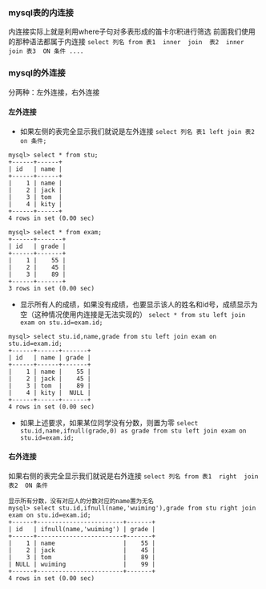 ### mysql表的内连接
内连接实际上就是利用where子句对多表形成的笛卡尔积进行筛选
前面我们使用的那种语法都属于内连接
`select 列名 from 表1  inner  join  表2  inner  join 表3  ON 条件 ....`
### mysql的外连接
分两种：左外连接，右外连接
#### 左外连接
+ 如果左侧的表完全显示我们就说是左外连接
`select 列名 表1 left join 表2 on 条件;`
```
mysql> select * from stu;
+------+------+
| id   | name |
+------+------+
|    1 | name |
|    2 | jack |
|    3 | tom  |
|    4 | kity |
+------+------+
4 rows in set (0.00 sec)

mysql> select * from exam;
+------+-------+
| id   | grade |
+------+-------+
|    1 |    55 |
|    2 |    45 |
|    3 |    89 |
+------+-------+
3 rows in set (0.00 sec)
```
+ 显示所有人的成绩，如果没有成绩，也要显示该人的姓名和id号，成绩显示为空（这种情况使用内连接是无法实现的）
`select * from stu left join exam on stu.id=exam.id;`
```
mysql> select stu.id,name,grade from stu left join exam on stu.id=exam.id;
+------+------+-------+
| id   | name | grade |
+------+------+-------+
|    1 | name |    55 |
|    2 | jack |    45 |
|    3 | tom  |    89 |
|    4 | kity |  NULL |
+------+------+-------+
4 rows in set (0.00 sec)
```
+ 如果上述要求，如果某位同学没有分数，则置为零
`select stu.id,name,ifnull(grade,0) as grade from stu left join exam on stu.id=exam.id;`
#### 右外连接
如果右侧的表完全显示我们就说是右外连接
`select 列名 from 表1  right  join  表2  ON 条件`
```
显示所有分数，没有对应人的分数对应的name置为无名
mysql> select stu.id,ifnull(name,'wuiming'),grade from stu right join exam on stu.id=exam.id;
+------+------------------------+-------+
| id   | ifnull(name,'wuiming') | grade |
+------+------------------------+-------+
|    1 | name                   |    55 |
|    2 | jack                   |    45 |
|    3 | tom                    |    89 |
| NULL | wuiming                |    99 |
+------+------------------------+-------+
4 rows in set (0.00 sec)
```






